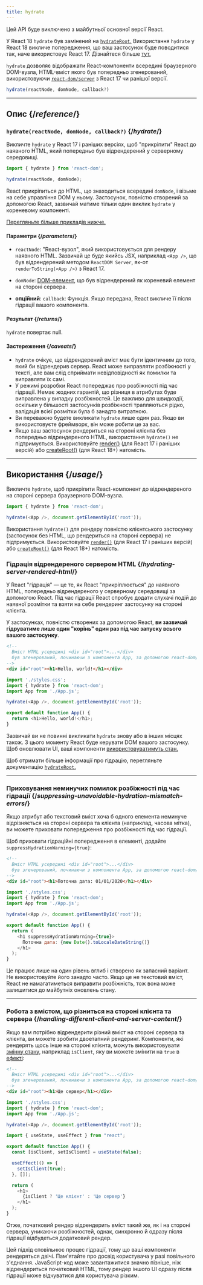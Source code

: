```yaml
---
title: hydrate
---
```


<Deprecated>

Цей API буде виключено з майбутньої основної версії React.

У React 18 `hydrate` був замінений на [`hydrateRoot`.](/reference/react-dom/client/hydrateRoot) Використання `hydrate` у React 18 викличе попередження, що ваш застосунок буде поводитися так, наче використовує React 17. Дізнайтеся більше [тут.](/blog/2022/03/08/react-18-upgrade-guide#updates-to-client-rendering-apis)

</Deprecated>

<Intro>

`hydrate` дозволяє відображати React-компоненти всередині браузерного DOM-вузла, HTML-вміст якого був попередньо згенерований, використовуючи [`react-dom/server`](/reference/react-dom/server) з React 17 чи ранішої версії.

```js
hydrate(reactNode, domNode, callback?)
```

</Intro>

<InlineToc />

---

## Опис {/*reference*/}

### `hydrate(reactNode, domNode, callback?)` {/*hydrate*/}

Викличте `hydrate` у React 17 і раніших версіях, щоб "прикріпити" React до наявного HTML, який попередньо був відрендерений у серверному середовищі.

```js
import { hydrate } from 'react-dom';

hydrate(reactNode, domNode);
```

React прикріпиться до HTML, що знаходиться всередині `domNode`, і візьме на себе управління DOM у ньому. Застосунок, повністю створений за допомогою React, зазвичай матиме тільки один виклик `hydrate` у кореневому компоненті.

[Перегляньте більше прикладів нижче.](#usage)

#### Параметри {/*parameters*/}

* `reactNode`: "React-вузол", який використовується для рендеру наявного HTML. Зазвичай це буде якийсь JSX, наприклад `<App />`, що був відрендерений методом `ReactDOM Server`, як-от `renderToString(<App />)` з React 17.

* `domNode`: [DOM-елемент](https://developer.mozilla.org/en-US/docs/Web/API/Element), що був відрендерений як кореневий елемент на стороні сервера.

* **опційний**: `callback`: Функція. Якщо передана, React викличе її після гідрації вашого компонента.

#### Результат {/*returns*/}

`hydrate` повертає null.

#### Застереження {/*caveats*/}
* `hydrate` очікує, що відрендерений вміст має бути ідентичним до того, який би відрендерив сервер. React може виправляти розбіжності у тексті, але вам слід сприймати невідповідності як помилки та виправляти їх cамі.
* У режимі розробки React попереджає про розбіжності під час гідрації. Немає жодних гарантій, що різниця в атрибутах буде виправлена у випадку розбіжностей. Це важливо для швидкодії, оскільки у більшості застосунків розбіжності трапляються рідко, валідація всієї розмітки була б занадто витратною.
* Ви переважно будете викликати `hydrate` лише один раз. Якщо ви використовуєте фреймворк, він може робити це за вас.
* Якщо ваш застосунок рендериться на стороні клієнта без попередньо відрендереного HTML, використання `hydrate()` не підтримується. Використовуйте [render()](/reference/react-dom/render) (для React 17 і раніших версій) або [createRoot()](/reference/react-dom/client/createRoot) (для React 18+) натомість.

---

## Використання {/*usage*/}

Викличте `hydrate`, щоб прикріпити <CodeStep step={1}>React-компонент</CodeStep> до відрендереного на стороні сервера <CodeStep step={2}>браузерного DOM-вузла</CodeStep>.

```js [[1, 3, "<App />"], [2, 3, "document.getElementById('root')"]]
import { hydrate } from 'react-dom';

hydrate(<App />, document.getElementById('root'));
```

Використання `hydrate()` для рендеру повністю клієнтського застосунку (застосунок без HTML, що рендериться на стороні сервера) не підтримується. Використовуйте [`render()`](/reference/react-dom/render) (для React 17 і раніших версій) або [`createRoot()`](/reference/react-dom/client/createRoot) (для React 18+) натомість.

### Гідрація відрендереного сервером HTML {/*hydrating-server-rendered-html*/}

У React "гідрація" — це те, як React "прикріплюється" до наявного HTML, попередньо відрендереного у серверному середовищі за допомогою React. Під час гідрації React спробує додати слухачі подій до наявної розмітки та взяти на себе рендеринг застосунку на стороні клієнта.

У застосунках, повністю створених за допомогою React, **ви зазвичай гідруватиме лише один "корінь" один раз під час запуску всього вашого застосунку**.

<Sandpack>

```html public/index.html
<!--
  Вміст HTML усередині <div id="root">...</div>
  був згенерований, починаючи з компонента App, за допомогою react-dom/server.
-->
<div id="root"><h1>Hello, world!</h1></div>
```

```js index.js active
import './styles.css';
import { hydrate } from 'react-dom';
import App from './App.js';

hydrate(<App />, document.getElementById('root'));
```

```js App.js
export default function App() {
  return <h1>Hello, world!</h1>;
}
```

</Sandpack>

Зазвичай ви не повинні викликати `hydrate` знову або в інших місцях також. З цього моменту React буде керувати DOM вашого застосунку. Щоб оновлювати UI, ваші компоненти [використовуватимуть стан.](/reference/react/useState)

Щоб отримати більше інформації про гідрацію, перегляньте документацію [`hydrateRoot`.](/reference/react-dom/client/hydrateRoot)

---

### Приховування неминучих помилок розбіжності під час гідрації {/*suppressing-unavoidable-hydration-mismatch-errors*/}

Якщо атрибут або текстовий вміст хоча б одного елемента неминуче відрізняється на стороні сервера та клієнта (наприклад, часова мітка), ви можете приховати попередження про розбіжності під час гідрації.

Щоб приховати гідраційні попередження в елементі, додайте `suppressHydrationWarning={true}`:

<Sandpack>

```html public/index.html
<!--
  Вміст HTML усередині <div id="root">...</div>
  був згенерований, починаючи з компонента App, за допомогою react-dom/server.
-->
<div id="root"><h1>Поточна дата: 01/01/2020</h1></div>
```

```js index.js
import './styles.css';
import { hydrate } from 'react-dom';
import App from './App.js';

hydrate(<App />, document.getElementById('root'));
```

```js App.js active
export default function App() {
  return (
    <h1 suppressHydrationWarning={true}>
      Поточна дата: {new Date().toLocaleDateString()}
    </h1>
  );
}
```

</Sandpack>

Це працює лише на один рівень вглиб і створено як запасний варіант. Не використовуйте його занадто часто. Якщо це не текстовий вміст, React не намагатиметься виправити розбіжність, тож вона може залишитися до майбутніх оновлень стану.

---

### Робота з вмістом, що різниться на стороні клієнта та сервера {/*handling-different-client-and-server-content*/}

Якщо вам потрібно відрендерити різний вміст на стороні сервера та клієнта, ви можете зробити двоетапний рендеринг. Компоненти, які рендерять щось інше на стороні клієнта, можуть використовувати [змінну стану](/reference/react/useState), наприклад `isClient`, яку ви можете змінити на `true` в [ефекті](/reference/react/useEffect):

<Sandpack>

```html public/index.html
<!--
  Вміст HTML усередині <div id="root">...</div>
  був згенерований, починаючи з компонента App, за допомогою react-dom/server.
-->
<div id="root"><h1>Це сервер</h1></div>
```

```js index.js
import './styles.css';
import { hydrate } from 'react-dom';
import App from './App.js';

hydrate(<App />, document.getElementById('root'));
```

```js App.js active
import { useState, useEffect } from "react";

export default function App() {
  const [isClient, setIsClient] = useState(false);

  useEffect(() => {
    setIsClient(true);
  }, []);

  return (
    <h1>
      {isClient ? 'Це клієнт' : 'Це сервер'}
    </h1>
  );
}
```

</Sandpack>

Отже, початковий рендер відрендерить вміст такий же, як і на стороні сервера, уникаючи розбіжностей, однак, синхронно й одразу після гідрації відбудеться додатковий рендер.

<Pitfall>

Цей підхід сповільнює процес гідрації, тому що ваші компоненти рендеряться двічі. Пам'ятайте про досвід користувача у разі повільного з'єднання. JavaScript-код може завантажитися значно пізніше, ніж відрендериться початковий HTML, тому рендер іншого UI одразу після гідрації може відчуватися для користувача різким.

</Pitfall>
